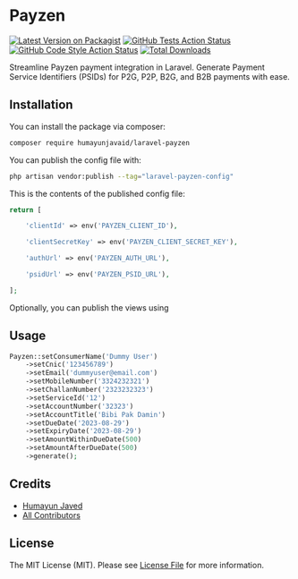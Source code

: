 # Payzen

[![Latest Version on Packagist](https://img.shields.io/packagist/v/humayunjavaid/laravel-payzen.svg?style=flat-square)](https://packagist.org/packages/humayunjavaid/laravel-payzen)
[![GitHub Tests Action Status](https://img.shields.io/github/actions/workflow/status/humayunjavaid/laravel-payzen/run-tests.yml?branch=main&label=tests&style=flat-square)](https://github.com/humayunjavaid/laravel-payzen/actions?query=workflow%3Arun-tests+branch%3Amain)
[![GitHub Code Style Action Status](https://img.shields.io/github/actions/workflow/status/humayunjavaid/laravel-payzen/fix-php-code-style-issues.yml?branch=main&label=code%20style&style=flat-square)](https://github.com/humayunjavaid/laravel-payzen/actions?query=workflow%3A"Fix+PHP+code+style+issues"+branch%3Amain)
[![Total Downloads](https://img.shields.io/packagist/dt/humayunjavaid/laravel-payzen.svg?style=flat-square)](https://packagist.org/packages/humayunjavaid/laravel-payzen)

Streamline Payzen payment integration in Laravel. Generate Payment Service Identifiers (PSIDs) for P2G, P2P, B2G, and B2B payments with ease.

## Installation

You can install the package via composer:

```bash
composer require humayunjavaid/laravel-payzen
```

You can publish the config file with:

```bash
php artisan vendor:publish --tag="laravel-payzen-config"
```

This is the contents of the published config file:

```php
return [

    'clientId' => env('PAYZEN_CLIENT_ID'),

    'clientSecretKey' => env('PAYZEN_CLIENT_SECRET_KEY'),

    'authUrl' => env('PAYZEN_AUTH_URL'),

    'psidUrl' => env('PAYZEN_PSID_URL'),

];
```

Optionally, you can publish the views using

## Usage

```php
Payzen::setConsumerName('Dummy User')
    ->setCnic('123456789')
    ->setEmail('dummyuser@email.com')
    ->setMobileNumber('3324232321')
    ->setChallanNumber('2323232323')
    ->setServiceId('12')
    ->setAccountNumber('32323')
    ->setAccountTitle('Bibi Pak Damin')
    ->setDueDate('2023-08-29')
    ->setExpiryDate('2023-08-29')
    ->setAmountWithinDueDate(500)
    ->setAmountAfterDueDate(500)
    ->generate();
```
## Credits

-   [Humayun Javed](https://github.com/humayunjavaid)
-   [All Contributors](../../contributors)

## License

The MIT License (MIT). Please see [License File](LICENSE.md) for more information.
